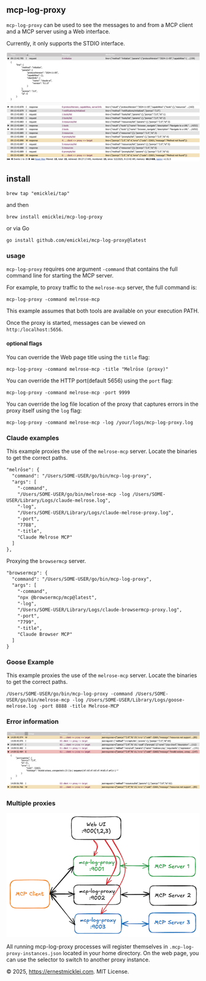 ## mcp-log-proxy

`mcp-log-proxy` can be used to see the messages to and from a MCP client and a MCP server using a Web interface.

Currently, it only supports the STDIO interface.

![web log view](doc/screenshot2.png)

## install
```shell
brew tap "emicklei/tap"
```

and then

```shell
brew install emicklei/mcp-log-proxy
```

or via Go

```shell
go install github.com/emicklei/mcp-log-proxy@latest
```

### usage

`mcp-log-proxy` requires one argument `-command` that contains the full command line for starting the MCP server.

For example, to proxy traffic to the `melrose-mcp` server, the full command is:

    mcp-log-proxy -command melrose-mcp

This example assumes that both tools are available on your execution PATH.

Once the proxy is started, messages can be viewed on `http:/localhost:5656`.

#### optional flags

You can override the Web page title using the `title` flag:

    mcp-log-proxy -command melrose-mcp -title "Melrōse (proxy)"   

You can override the HTTP port(default 5656) using the `port` flag:

    mcp-log-proxy -command melrose-mcp -port 9999

You can override the log file location of the proxy that captures errors in the proxy itself using the `log` flag:

    mcp-log-proxy -command melrose-mcp -log /your/logs/mcp-log-proxy.log

### Claude examples

This example proxies the use of the `melrose-mcp` server.
Locate the binaries to get the correct paths.

    "melrōse": {
      "command": "/Users/SOME-USER/go/bin/mcp-log-proxy",
      "args": [
        "-command",
        "/Users/SOME-USER/go/bin/melrose-mcp -log /Users/SOME-USER/Library/Logs/claude-melrose.log",
        "-log",
        "/Users/SOME-USER/Library/Logs/claude-melrose-proxy.log",
        "-port",
        "7788",
        "-title",
        "Claude Melrose MCP"
      ]
    },

Proxying the `browsermcp` server.

    "browsermcp": {
      "command": "/Users/SOME-USER/go/bin/mcp-log-proxy",
      "args": [
        "-command",
        "npx @browsermcp/mcp@latest",
        "-log",
        "/Users/SOME-USER/Library/Logs/claude-browsermcp-proxy.log",
        "-port",
        "7799",
        "-title",
        "Claude Browser MCP"
      ]
    }

### Goose Example

This example proxies the use of the `melrose-mcp` server.
Locate the binaries to get the correct paths.
```
/Users/SOME-USER/go/bin/mcp-log-proxy -command /Users/SOME-USER/go/bin/melrose-mcp -log /Users/SOME-USER/Library/Logs/goose-melrose.log -port 8888 -title Melrose-MCP
```

### Error information

![web log view](doc/screenshot1.png)

### Multiple proxies

![multi flow](doc/multiple_proxies.png)

All running mcp-log-proxy processes will register themselves in `.mcp-log-proxy-instances.json` located in your home directory. On the web page, you can use the selector to switch to another proxy instance.

&copy; 2025, https://ernestmicklei.com. MIT License.
